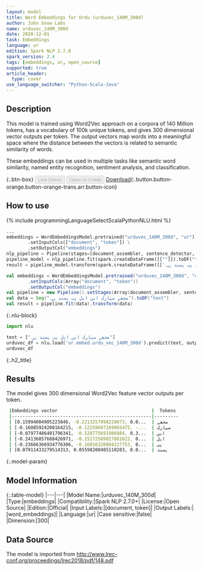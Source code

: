 ```yaml
---
layout: model
title: Word Embeddings for Urdu (urduvec_140M_300d)
author: John Snow Labs
name: urduvec_140M_300d
date: 2020-12-01
task: Embeddings
language: ur
edition: Spark NLP 2.7.0
spark_version: 2.4
tags: [embeddings, ur, open_source]
supported: true
article_header:
  type: cover
use_language_switcher: "Python-Scala-Java"
---
```


## Description

This model is trained using Word2Vec approach on a corpora of 140 Million tokens, has a vocabulary of 100k unique tokens, and gives 300 dimensional vector outputs per token. The output vectors map words into a meaningful space where the distance between the vectors is related to semantic similarity of words.

These embeddings can be used in multiple tasks like semantic word similarity, named entity recognition, sentiment analysis, and classification.

{:.btn-box}
<button class="button button-orange" disabled>Live Demo</button>
<button class="button button-orange" disabled>Open in Colab</button>
[Download](https://s3.amazonaws.com/auxdata.johnsnowlabs.com/public/models/urduvec_140M_300d_ur_2.7.0_2.4_1606810614734.zip){:.button.button-orange.button-orange-trans.arr.button-icon}

## How to use

<div class="tabs-box" markdown="1">
{% include programmingLanguageSelectScalaPythonNLU.html %}

```python
...
embeddings = WordEmbeddingsModel.pretrained("urduvec_140M_300d", "ur") \
        .setInputCols(["document", "token"]) \
        .setOutputCol("embeddings")
nlp_pipeline = Pipeline(stages=[document_assembler, sentence_detector, tokenizer, embeddings])
pipeline_model = nlp_pipeline.fit(spark.createDataFrame([[""]]).toDF("text"))
result = pipeline_model.transform(spark.createDataFrame([['مجھے سپارک این ایل پی پسند ہے۔']], ["text"]))
```
```scala
val embeddings = WordEmbeddingsModel.pretrained("urduvec_140M_300d", "ur")
        .setInputCols(Array("document", "token"))
        .setOutputCol("embeddings")
val pipeline = new Pipeline().setStages(Array(document_assembler, sentence_detector, tokenizer, embeddings))
val data = Seq("مجھے سپارک این ایل پی پسند ہے۔").toDF("text")
val result = pipeline.fit(data).transform(data)
```

{:.nlu-block}
```python
import nlu

text = ["مجھے سپارک این ایل پی پسند ہے۔"]
urduvec_df = nlu.load('ur.embed.urdu_vec_140M_300d').predict(text, output_level="token")
urduvec_df
```

</div>

{:.h2_title}
## Results
The model gives 300 dimensional Word2Vec feature vector outputs per token.
```bash
 |Embeddings vector                                   |  Tokens 
 |----------------------------------------------------|---------
 | [0.15994004905223846, -0.2213257998228073, 0.0...  |	مجھے
 | [-0.16085924208164215, -0.12259697169065475, -...  |	سپارک
 | [-0.07977486401796341, -0.528775691986084, 0.3...  |	این
 | [-0.24136857688426971, -0.15272589027881622, 0...  |	ایل
 | [-0.23666366934776306, -0.16016320884227753, 0...  |	پی
 | [0.07911433279514313, 0.05598200485110283, 0.0...  |	پسند
```

{:.model-param}
## Model Information

{:.table-model}
|---|---|
|Model Name:|urduvec_140M_300d|
|Type:|embeddings|
|Compatibility:|Spark NLP 2.7.0+|
|License:|Open Source|
|Edition:|Official|
|Input Labels:|[document, token]|
|Output Labels:|[word_embeddings]|
|Language:|ur|
|Case sensitive:|false|
|Dimension:|300|

## Data Source

The model is imported from http://www.lrec-conf.org/proceedings/lrec2018/pdf/148.pdf